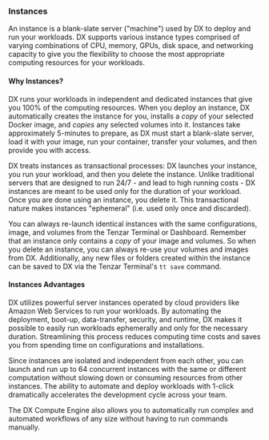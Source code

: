 ### Instances

An instance is a blank-slate server ("machine") used by DX to deploy and run your workloads. DX supports various instance types comprised of varying combinations of CPU, memory, GPUs, disk space, and networking capacity to give you the flexibility to choose the most appropriate computing resources for your workloads. 

#### Why Instances?
DX runs your workloads in independent and dedicated instances that give you 100% of the computing resources. When you deploy an instance, DX automatically creates the instance for you, installs a *copy* of your selected Docker image, and *copies* any selected volumes into it. Instances take approximately 5-minutes to prepare, as DX must start a blank-slate server, load it with your image, run your container, transfer your volumes, and then provide you with access.

DX treats instances as transactional processes: DX launches your instance, you run your workload, and then you delete the instance. Unlike traditional servers that are designed to run 24/7 - and lead to high running costs - DX instances are meant to be used only for the duration of your workload. Once you are done using an instance, you delete it. This transactional nature makes instances "ephemeral" (i.e. used only once and discarded).

You can always re-launch identical instances with the same configurations, image, and volumes from the Tenzar Terminal or Dashboard. Remember that an instance only contains a *copy* of your image and volumes. So when you delete an instance, you can always re-use your volumes and images from DX. Additionally, any new files or folders created within the instance can be saved to DX via the Tenzar Terminal's `tt save` command.


#### Instances Advantages
DX utilizes powerful server instances operated by cloud providers like Amazon Web Services to run your workloads. By automating the deployment, boot-up, data-transfer, security, and runtime, DX makes it possible to easily run workloads ephemerally and only for the necessary duration. Streamlining this process reduces computing time costs and saves you from spending time on configurations and installations.

Since instances are isolated and independent from each other, you can launch and run up to 64 concurrent instances with the same or different computation without slowing down or consuming resources from other instances. The ability to automate and deploy workloads with 1-click dramatically accelerates the development cycle across your team.

The DX Compute Engine also allows you to automatically run complex and automated workflows of any size without having to run commands manually.
